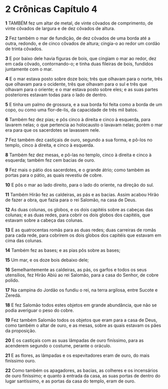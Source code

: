 # 2 Crônicas Capítulo 4

**1** 	TAMBÉM fez um altar de metal, de vinte côvados de comprimento, de vinte côvados de largura e de dez côvados de altura.

**2** 	Fez também o mar de fundição, de dez côvados de uma borda até a outra, redondo, e de cinco côvados de altura; cingia-o ao redor um cordão de trinta côvados.

**3** 	E por baixo dele havia figuras de bois, que cingiam o mar ao redor, dez em cada côvado, contornando-o; e tinha duas fileiras de bois, fundidos juntamente com o mar.

**4** 	E o mar estava posto sobre doze bois; três que olhavam para o norte, três que olhavam para o ocidente, três que olhavam para o sul e três que olhavam para o oriente; e o mar estava posto sobre eles; e as suas partes posteriores estavam todas para o lado de dentro.

**5** 	E tinha um palmo de grossura, e a sua borda foi feita como a borda de um copo, ou como uma flor-de-lis, da capacidade de três mil batos.

**6** 	Também fez dez pias; e pôs cinco à direita e cinco à esquerda, para lavarem nelas; o que pertencia ao holocausto o lavavam nelas; porém o mar era para que os sacerdotes se lavassem nele.

**7** 	Fez também dez castiçais de ouro, segundo a sua forma, e pô-los no templo, cinco à direita, e cinco à esquerda.

**8** 	Também fez dez mesas, e pô-las no templo, cinco à direita e cinco à esquerda; também fez cem bacias de ouro.

**9** 	Fez mais o pátio dos sacerdotes, e o grande átrio; como também as portas para o pátio, as quais revestiu de cobre.

**10** 	E pôs o mar ao lado direito, para o lado do oriente, na direção do sul.

**11** 	Também Hirão fez as caldeiras, as pás e as bacias. Assim acabou Hirão de fazer a obra, que fazia para o rei Salomão, na casa de Deus.

**12** 	As duas colunas, os globos, e os dois capitéis sobre as cabeças das colunas; e as duas redes, para cobrir os dois globos dos capitéis, que estavam sobre a cabeça das colunas.

**13** 	E as quatrocentas romãs para as duas redes; duas carreiras de romãs para cada rede, para cobrirem os dois globos dos capitéis que estavam em cima das colunas.

**14** 	Também fez as bases; e as pias pôs sobre as bases;

**15** 	Um mar, e os doze bois debaixo dele;

**16** 	Semelhantemente as caldeiras, as pás, os garfos e todos os seus utensílios, fez Hirão Abiú ao rei Salomão, para a casa do Senhor, de cobre polido.

**17** 	Na campina do Jordão os fundiu o rei, na terra argilosa, entre Sucote e Zeredá.

**18** 	E fez Salomão todos estes objetos em grande abundância, que não se podia averiguar o peso do cobre.

**19** 	Fez também Salomão todos os objetos que eram para a casa de Deus, como também o altar de ouro, e as mesas, sobre as quais estavam os pães da proposição.

**20** 	E os castiçais com as suas lâmpadas de ouro finíssimo, para as acenderem segundo o costume, perante o oráculo.

**21** 	E as flores, as lâmpadas e os espevitadores eram de ouro, do mais finíssimo ouro.

**22** 	Como também os apagadores, as bacias, as colheres e os incensários de ouro finíssimo; e quanto à entrada da casa, as suas portas de dentro do lugar santíssimo, e as portas da casa do templo, eram de ouro.

